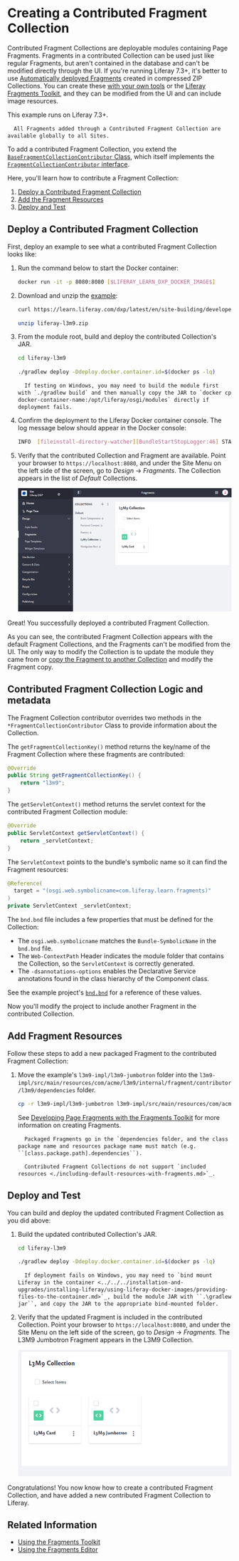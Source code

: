 # Creating a Contributed Fragment Collection

Contributed Fragment Collections are deployable modules containing Page Fragments. Fragments in a contributed Collection can be used just like regular Fragments, but aren't contained in the database and can't be modified directly through the UI. If you're running Liferay 7.3+, it's better to use [Automatically deployed Fragments](./auto-deploying-fragments.md) created in compressed ZIP Collections. You can create these [with your own tools](./using-the-fragments-toolkit.md#collection-format-overview) or the [Liferay Fragments Toolkit](./using-the-fragments-toolkit.md), and they can be modified from the UI and can include image resources.

This example runs on Liferay 7.3+.

```note::
  All Fragments added through a Contributed Fragment Collection are available globally to all Sites.
```

To add a contributed Fragment Collection, you extend the [`BaseFragmentCollectionContributor` Class](https://docs.liferay.com/dxp/apps/fragment/latest/javadocs/com/liferay/fragment/contributor/BaseFragmentCollectionContributor.html), which itself implements the [`FragmentCollectionContributor` interface](https://docs.liferay.com/dxp/apps/fragment/latest/javadocs/com/liferay/fragment/contributor/FragmentCollectionContributor.html).

Here, you'll learn how to contribute a Fragment Collection:

1. [Deploy a Contributed Fragment Collection](#deploy-a-contributed-fragment-collection)
1. [Add the Fragment Resources](#add-the-fragment-resources)
1. [Deploy and Test](#deploy-and-test)

## Deploy a Contributed Fragment Collection

First, deploy an example to see what a contributed Fragment Collection looks like:

1. Run the command below to start the Docker container:

    ```bash
    docker run -it -p 8080:8080 [$LIFERAY_LEARN_DXP_DOCKER_IMAGE$]
    ```

1. Download and unzip the [example](https://learn.liferay.com/dxp/latest/en/site-building/developer-guide/developing-page-fragments/liferay-l3m9.zip):

    ```bash
    curl https://learn.liferay.com/dxp/latest/en/site-building/developer-guide/developing-page-fragments/liferay-l3m9.zip -O
    ```

    ```bash
    unzip liferay-l3m9.zip
    ```

1. From the module root, build and deploy the contributed Collection's JAR.

    ```bash
    cd liferay-l3m9
    ```

    ```bash
    ./gradlew deploy -Ddeploy.docker.container.id=$(docker ps -lq)
    ```

    ```note::
      If testing on Windows, you may need to build the module first with `./gradlew build` and then manually copy the JAR to `docker cp docker-container-name:/opt/liferay/osgi/modules` directly if deployment fails.
    ```

1. Confirm the deployment to the Liferay Docker container console. The log message below should appear in the Docker console:

    ```bash
    INFO  [fileinstall-directory-watcher][BundleStartStopLogger:46] STARTED com.acme.l3m9.impl_1.0.0 [1824]
    ```

1. Verify that the contributed Collection and Fragment are available. Point your browser to `https://localhost:8080`, and under the Site Menu on the left side of the screen, go to *Design* &rarr; *Fragments*. The Collection appears in the list of *Default* Collections.

    ![The contributed Fragment Collection appears with the default Collections.](./creating-a-contributed-fragment-collection/images/01.png)

Great! You successfully deployed a contributed Fragment Collection.

As you can see, the contributed Fragment Collection appears with the default Fragment Collections, and the Fragments can't be modified from the UI. The only way to modify the Collection is to update the module they came from or [copy the Fragment to another Collection](../../displaying-content/using-fragments/managing-page-fragments.md#managing-individual-page-fragments) and modify the Fragment copy.

## Contributed Fragment Collection Logic and metadata

The Fragment Collection contributor overrides two methods in the `*FragmentCollectionContributor` Class to provide information about the Collection.

The `getFragmentCollectionKey()` method returns the key/name of the Fragment Collection where these fragments are contributed:

```java
@Override
public String getFragmentCollectionKey() {
    return "l3m9";
}
```

The `getServletContext()` method returns the servlet context for the contributed Fragment Collection module:

```java
@Override
public ServletContext getServletContext() {
    return _servletContext;
}
```

The `ServletContext` points to the bundle's symbolic name so it can find the Fragment resources:

```java
@Reference(
  target = "(osgi.web.symbolicname=com.liferay.learn.fragments)"
)
private ServletContext _servletContext;
```

The `bnd.bnd` file includes a few properties that must be defined for the Collection:

* The `osgi.web.symbolicname` matches the `Bundle-SymbolicName` in the `bnd.bnd` file.
* The `Web-ContextPath` Header indicates the module folder that contains the Collection, so the `ServletContext` is correctly generated.
* The `-dsannotations-options` enables the Declarative Service annotations found in the class hierarchy of the Component class.

See the example project's [`bnd.bnd`](https://learn.liferay.com/dxp/latest/en/site-building/developer-guide/developing-page-fragments/liferay-l3m9.zip) for a reference of these values.

Now you'll modify the project to include another Fragment in the contributed Collection.

## Add Fragment Resources

Follow these steps to add a new packaged Fragment to the contributed Fragment Collection:

1. Move the example's `l3m9-impl/l3m9-jumbotron` folder into the `l3m9-impl/src/main/resources/com/acme/l3m9/internal/fragment/contributor/l3m9/dependencies` folder.

    ```bash
    cp -r l3m9-impl/l3m9-jumbotron l3m9-impl/src/main/resources/com/acme/l3m9/internal/fragment/contributor/l3m9/dependencies/
    ```

    See [Developing Page Fragments with the Fragments Toolkit](./using-the-fragments-toolkit.md) for more information on creating Fragments.

    ```note::
      Packaged Fragments go in the `dependencies folder, and the class package name and resources package name must match (e.g. ``[class.package.path].dependencies``).
    ```

    ```note::
      Contributed Fragment Collections do not support `included resources <./including-default-resources-with-fragments.md>`_.
    ```

## Deploy and Test

You can build and deploy the updated contributed Fragment Collection as you did above:

1. Build the updated contributed Collection's JAR.

    ```bash
    cd liferay-l3m9
    ```

    ```bash
    ./gradlew deploy -Ddeploy.docker.container.id=$(docker ps -lq)
    ```

    ```note::
      If deployment fails on Windows, you may need to `bind mount Liferay in the container <../../../installation-and-upgrades/installing-liferay/using-liferay-docker-images/providing-files-to-the-container.md>`_, build the module JAR with ``.\gradlew jar``, and copy the JAR to the appropriate bind-mounted folder.
    ```

1. Verify that the updated Fragment is included in the contributed Collection. Point your browser to `https://localhost:8080`, and under the Site Menu on the left side of the screen, go to *Design* &rarr; *Fragments*. The L3M9 Jumbotron Fragment appears in the L3M9 Collection.

    ![The custom Jumbotron Fragment is included in the contributed Collection.](./creating-a-contributed-fragment-collection/images/02.png)

Congratulations! You now know how to create a contributed Fragment Collection, and have added a new contributed Fragment Collection to Liferay.

## Related Information

* [Using the Fragments Toolkit](./using-the-fragments-toolkit.md)
* [Using the Fragments Editor](./using-the-fragments-editor.md)